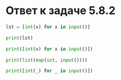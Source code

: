 # Ответ к задаче 5.8.2

```python
lst = [int(x) for x in input()]

print(lst)
```

```python
print([int(x) for x in input()])
```

```python
print(list(map(int, input())))
```

```python
print([int(_) for _ in input()])
```
